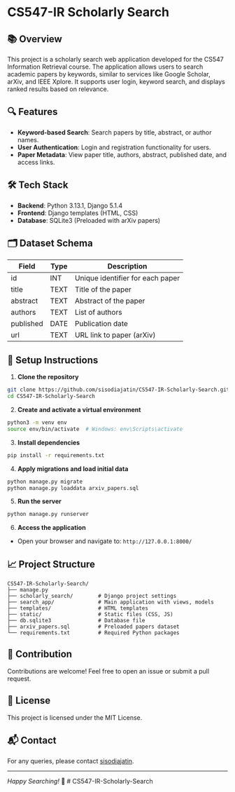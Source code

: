 # CS547-IR Scholarly Search

## 📚 Overview
This project is a scholarly search web application developed for the CS547 Information Retrieval course. The application allows users to search academic papers by keywords, similar to services like Google Scholar, arXiv, and IEEE Xplore. It supports user login, keyword search, and displays ranked results based on relevance.

## 🔍 Features
- **Keyword-based Search**: Search papers by title, abstract, or author names.
- **User Authentication**: Login and registration functionality for users.
- **Paper Metadata**: View paper title, authors, abstract, published date, and access links.

## 🛠️ Tech Stack
- **Backend**: Python 3.13.1, Django 5.1.4
- **Frontend**: Django templates (HTML, CSS)
- **Database**: SQLite3 (Preloaded with arXiv papers)

## 🗂️ Dataset Schema
| Field       | Type   | Description                      |
|-------------|--------|----------------------------------|
| id          | INT    | Unique identifier for each paper|
| title       | TEXT   | Title of the paper               |
| abstract    | TEXT   | Abstract of the paper            |
| authors     | TEXT   | List of authors                  |
| published   | DATE   | Publication date                 |
| url         | TEXT   | URL link to paper (arXiv)         |

## 🚀 Setup Instructions

1. **Clone the repository**
```bash
git clone https://github.com/sisodiajatin/CS547-IR-Scholarly-Search.git
cd CS547-IR-Scholarly-Search
```

2. **Create and activate a virtual environment**
```bash
python3 -m venv env
source env/bin/activate  # Windows: env\Scripts\activate
```

3. **Install dependencies**
```bash
pip install -r requirements.txt
```

4. **Apply migrations and load initial data**
```bash
python manage.py migrate
python manage.py loaddata arxiv_papers.sql
```

5. **Run the server**
```bash
python manage.py runserver
```

6. **Access the application**
- Open your browser and navigate to: `http://127.0.0.1:8000/`

## 📈 Project Structure
```
CS547-IR-Scholarly-Search/
├── manage.py
├── scholarly_search/        # Django project settings
├── search_app/              # Main application with views, models
├── templates/               # HTML templates
├── static/                  # Static files (CSS, JS)
├── db.sqlite3               # Database file
├── arxiv_papers.sql         # Preloaded papers dataset
└── requirements.txt         # Required Python packages
```

## 🤝 Contribution
Contributions are welcome! Feel free to open an issue or submit a pull request.

## 📄 License
This project is licensed under the MIT License.

## 📬 Contact
For any queries, please contact [sisodiajatin](https://github.com/sisodiajatin).

---

*Happy Searching!* 🚀
#   C S 5 4 7 - I R - S c h o l a r l y - S e a r c h  
 
